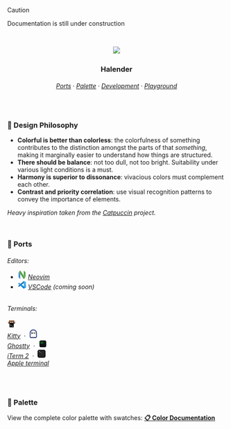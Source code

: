 > [!CAUTION]
> Documentation is still under construction

&nbsp;

<p align="center">
  <img src="https://raw.githubusercontent.com/deniskabana/halender/main/assets/docs/palette-stripe.png" width="400" />
</p>

<h3 align="center">
 Halender
</h3>

<h6 align="center">
  <a href="https://github.com/deniskabana/halender#-ports">Ports</a>
  ·
  <a href="https://github.com/deniskabana/halender#-palette">Palette</a>
  ·
  <a href="https://github.com/catppuccin/catppuccin/tree/main/dev">Development</a>
  ·
  <a href="#">Playground</a>
</h6>

&nbsp;

### 🧠 Design Philosophy

- **Colorful is better than colorless**: the colorfulness of something contributes to the distinction amongst the parts
  of that _something_, making it marginally easier to understand how things are structured.
- **There should be balance**: not too dull, not too bright. Suitability under various light conditions is a must.
- **Harmony is superior to dissonance**: vivacious colors must complement each other.
- **Contrast and priority correlation**: use visual recognition patterns to convey the importance of elements.

_Heavy inspiration taken from the [Catpuccin](https://github.com/catppuccin/catppuccin) project._

&nbsp;

### 📀 Ports

<h6>
Editors:
<ul>
<li>
  <a href="./editors/nvim/"><img src="./assets/logos/logo-neovim.png" height="20" /></a>
  <a href="./editors/nvim/">Neovim</a>
</li>
<li>
  <a href="./editors/vscode/"><img src="./assets/logos/logo-vscode.png" height="20" /></a>
  <a href="./editors/vscode/">VSCode</a>
  <i>(coming soon)</i>
</li>
</ul>
</h6>

<h6>
Terminals:
<br /></br />
<span><a href="./terminals/kitty/"><img src="./assets/logos/logo-kitty.png" height="20" /></a><br /><a href="./terminals/kitty/">Kitty</a></span>
&nbsp;·&nbsp;
<span><a href="./terminals/ghostty/"><img src="./assets/logos/logo-ghostty.png" height="20" /></a><br /><a href="./terminals/ghostty/">Ghostty</a></span>
&nbsp;·&nbsp;
<span><a href="./terminals/iterm2/"><img src="./assets/logos/logo-iterm.png" height="20" /></a><br /><a href="./terminals/iterm2/">iTerm 2</a></span>
&nbsp;·&nbsp;
<span><a href="./terminals/apple-terminal/"><img src="./assets/logos/logo-apple-terminal.png" height="20" /></a><br /><a href="./terminals/apple-terminal/">Apple&nbsp;terminal</a></span>
</h6>

&nbsp;

### 🎨 Palette

View the complete color palette with swatches: **[📋 Color Documentation](docs/colors.md)**

